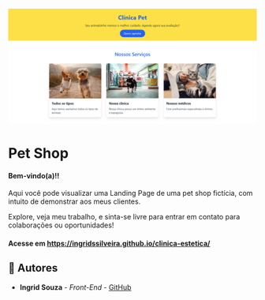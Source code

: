 ![Logo do projeto](assets/img/Clínica-Veterinária.png)

# Pet Shop

#### Bem-vindo(a)!! 
Aqui você pode visualizar uma Landing Page de uma pet shop fictícia, com intuito de demonstrar aos meus clientes.

Explore, veja meu trabalho, e sinta-se livre para entrar em contato para colaborações ou oportunidades!

#### Acesse em https://ingridssilveira.github.io/clinica-estetica/


## 👷 Autores

* **Ingrid Souza** - *Front-End* - [GitHub](https://github.com/IngridsSilveira)